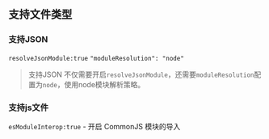 

## 支持文件类型

### 支持JSON

`resolveJsonModule:true`
`"moduleResolution": "node"`

> 支持JSON 不仅需要开启`resolveJsonModule`，还需要`moduleResolution`配置为`node`，使用node模块解析策略。

### 支持js文件

`esModuleInterop:true` - 开启 CommonJS 模块的导入